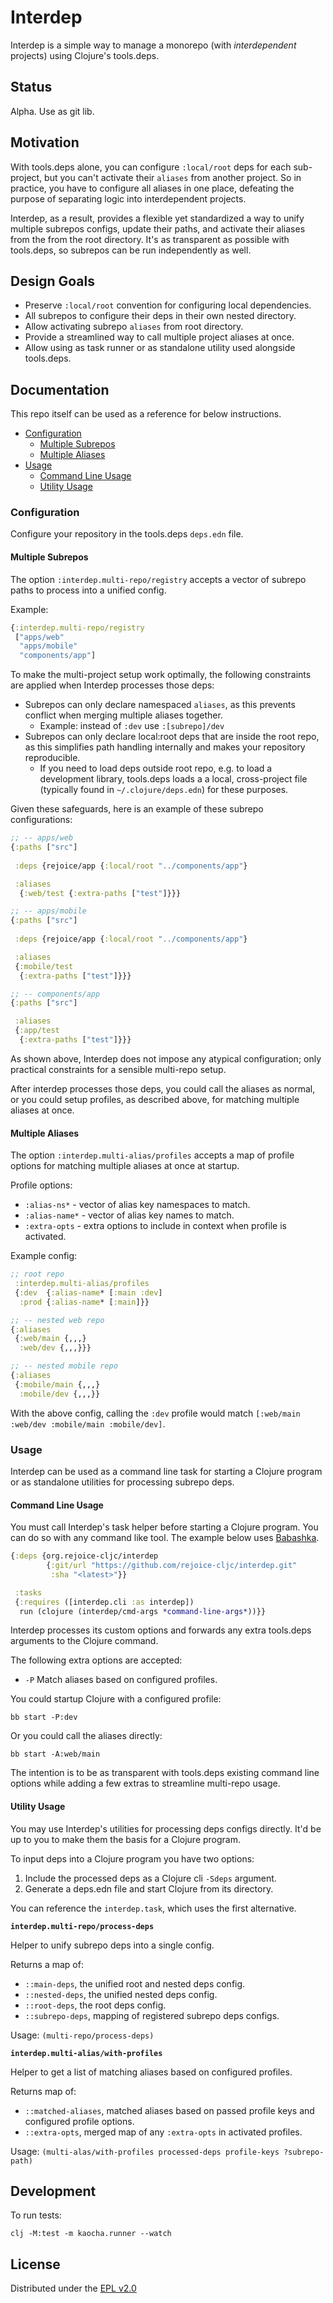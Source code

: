# Interdep

Interdep is a simple way to manage a monorepo (with *interdependent* projects) using Clojure's tools.deps. 

## Status

Alpha. Use as git lib.

## Motivation

With tools.deps alone, you can configure `:local/root` deps for each sub-project, but you can't activate their `aliases` from another project. So in practice, you have to configure all aliases in one place, defeating the purpose of separating logic into interdependent projects.

Interdep, as a result, provides a flexible yet standardized a way to unify multiple subrepos configs, update their paths, and activate their aliases from the from the root directory. It's as transparent as possible with tools.deps, so subrepos can be run independently as well.
## Design Goals 
* Preserve `:local/root` convention for configuring local dependencies.
* All subrepos to configure their deps in their own nested directory.
* Allow activating subrepo `aliases` from root directory.
* Provide a streamlined way to call multiple project aliases at once.
* Allow using as task runner or as standalone utility used alongside tools.deps.
 
## Documentation

This repo itself can be used as a reference for below instructions.

- [Configuration](#configuration)
  - [Multiple Subrepos](#multiple-subrepos)
  - [Multiple Aliases](#multiple-aliases)
- [Usage](#usage)
  - [Command Line Usage](#command-line-usage)
  - [Utility Usage](#utility-usage)
### Configuration

Configure your repository in the tools.deps `deps.edn` file.

#### Multiple Subrepos

The option `:interdep.multi-repo/registry` accepts a vector of subrepo paths to process into a unified config.

Example: 
```clj
{:interdep.multi-repo/registry
 ["apps/web" 
  "apps/mobile"
  "components/app"]
```

To make the multi-project setup work optimally, the following constraints are applied when Interdep processes those deps:
- Subrepos can only declare namespaced `aliases`, as this prevents conflict when merging multiple aliases together.
  - Example: instead of `:dev` use `:[subrepo]/dev`
- Subrepos can only declare local:root deps that are inside the root repo, as this simplifies path handling internally and makes your repository reproducible.
  -  If you need to load deps outside root repo, e.g. to load a development library, tools.deps loads a a local, cross-project file (typically found in `~/.clojure/deps.edn`) for these purposes.

Given these safeguards, here is an example of these subrepo configurations:

```clj
;; -- apps/web
{:paths ["src"]
 
 :deps {rejoice/app {:local/root "../components/app"}

 :aliases 
  {:web/test {:extra-paths ["test"]}}}   

;; -- apps/mobile
{:paths ["src"]
 
 :deps {rejoice/app {:local/root "../components/app"}

 :aliases 
 {:mobile/test 
  {:extra-paths ["test"]}}}

;; -- components/app
{:paths ["src"]

 :aliases 
 {:app/test 
  {:extra-paths ["test"]}}}
```

As shown above, Interdep does not impose any atypical configuration; only practical constraints for a sensible multi-repo setup. 

After interdep processes those deps, you could call the aliases as normal, or you could setup profiles, as described above, for matching multiple aliases at once.

#### Multiple Aliases

The option `:interdep.multi-alias/profiles` accepts a map of profile options for matching multiple aliases at once at startup.

Profile options:
- `:alias-ns*` - vector of alias key namespaces to match.
- `:alias-name*` - vector of alias key names to match.
- `:extra-opts` - extra options to include in context when profile is activated.


Example config:
```clj
;; root repo
 :interdep.multi-alias/profiles
 {:dev  {:alias-name* [:main :dev]
  :prod {:alias-name* [:main]}}

;; -- nested web repo
{:aliases 
 {:web/main {,,,}
  :web/dev {,,,}}}   

;; -- nested mobile repo
{:aliases 
 {:mobile/main {,,,}
  :mobile/dev {,,,}}
```

With the above config, calling the `:dev` profile would match `[:web/main :web/dev :mobile/main :mobile/dev]`.

### Usage 

Interdep can be used as a command line task for starting a Clojure program or as standalone utilities for processing subrepo deps.

#### Command Line Usage

You must call Interdep's task helper before starting a Clojure program. You can do so with any command like tool. The example below uses [Babashka](https://github.com/babashka/babashka).

```clj
{:deps {org.rejoice-cljc/interdep 
        {:git/url "https://github.com/rejoice-cljc/interdep.git"
         :sha "<latest>"}}

 :tasks
 {:requires ([interdep.cli :as interdep])
  run (clojure (interdep/cmd-args *command-line-args*))}}
```

Interdep processes its custom options and forwards any extra tools.deps arguments to the Clojure command. 

The following extra options are accepted:
* `-P` Match aliases based on configured profiles.

You could startup Clojure with a configured profile: 

```
bb start -P:dev
```

Or you could call the aliases directly:
```
bb start -A:web/main
```

The intention is to be as transparent with tools.deps existing command line options while adding a few extras to streamline multi-repo usage.

#### Utility Usage

You may use Interdep's utilities for processing deps configs directly. It'd be up to you to make them the basis for a Clojure program.

To input deps into a Clojure program you have two options: 
1) Include the processed deps as a Clojure cli `-Sdeps` argument.
2) Generate a deps.edn file and start Clojure from its directory.

You can reference the `interdep.task`, which uses the first alternative.

**`interdep.multi-repo/process-deps`** 

Helper to unify subrepo deps into a single config. 

Returns a map of: 
 - `::main-deps`, the unified root and nested deps config.
 - `::nested-deps`, the unified nested deps config.
 - `::root-deps`, the root deps config.
 - `::subrepo-deps`, mapping of registered subrepo deps configs.

Usage: `(multi-repo/process-deps)`

**`interdep.multi-alias/with-profiles`** 

Helper to get a list of matching aliases based on configured profiles.

Returns map of:
- `::matched-aliases`, matched aliases based on passed profile keys and configured profile options.
- `::extra-opts`, merged map of any `:extra-opts` in activated profiles.

Usage: `(multi-alas/with-profiles processed-deps profile-keys ?subrepo-path)`

## Development 

To run tests: 

```
clj -M:test -m kaocha.runner --watch

```
## License

Distributed under the [EPL v2.0](LICENSE)
